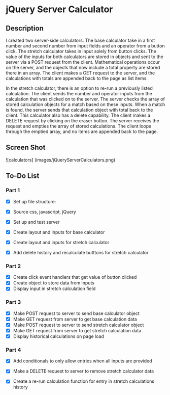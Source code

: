 # jQuery Server Calculator

## Description

I created two server-side calculators. The base calculator take in a first number and second number from input fields and an operator from a button click. The stretch calculator takes in input solely from button clicks. The value of the inputs for both calculators are stored in objects and sent to the server via a POST request from the client. Mathematical operations occur on the server, and the objects that now include a total property are stored there in an array. The client makes a GET request to the server, and the calculations with totals are appended back to the page as list items.

In the stretch calculator, there is an option to re-run a previously listed calculation. The client sends the number and operator inputs from the calculation that was clicked on to the server. The server checks the array of stored calculation objects for a match based on these inputs. When a match is found, the server sends that calculation object with total back to the client. This calculator also has a delete capability. The client makes a DELETE request by clicking on the eraser button. The server receives the request and empties the array of stored calculations. The client loops through the emptied array, and no items are appended back to the page. 

## Screen Shot

![calculators] (images/jQueryServerCalculators.png)

## To-Do List

### Part 1
- [X] Set up file structure:
- [X] Source css, javascript, jQuery
- [X] Set up and test server

- [X] Create layout and inputs for base calculator
- [X] Create layout and inputs for stretch calculator
- [X] Add delete history and recalculate butttons for stretch calculator

### Part 2
- [X] Create click event handlers that get value of button clicked
- [X] Create object to store data from inputs
- [X] Display input in stretch calculation field

### Part 3
- [X] Make POST request to server to send base calculator object
- [X] Make GET request from server to get base calculation data
- [X] Make POST request to server to send stretch calculator object
- [X] Make GET request from server to get stretch calculation data
- [X] Display historical calculations on page load

### Part 4
- [X] Add conditionals to only allow entries when all inputs are provided
- [X] Make a DELETE request to server to remove stretch calculator data
- [X] Create a re-run calculation function for entry in stretch calculations history



